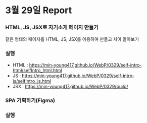 # 3월 29일 Report
### HTML, JS, JSX로 자기소개 페이지 만들기

같은 형태의 페이지를 HTML, JS, JSX를 이용하여 만들고 차이 알아보기

### 실행
- HTML : https://min-young417.github.io/WebP/0329/self-intro-html/selfIntro_html.html
- JS   : https://min-young417.github.io/WebP/0329/self-intro-js/selfIntro_js.html
- JSX  : https://min-young417.github.io/WebP/0329/build/

### SPA 기획하기(Figma)

### 실행
